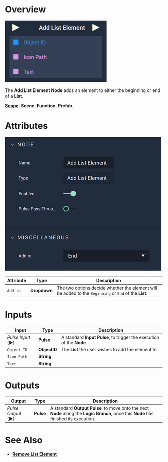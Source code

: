 # Overview

![The Add List Element Node.](../../../.gitbook/assets/addlistelementnode.png)

The **Add List Element Node** adds an element to either the beginning or end of a **List**.

[**Scope**](../../overview.md#scopes): **Scene**, **Function**, **Prefab**.

# Attributes

![The Add List Element Node Attributes.](../../../.gitbook/assets/addlistelementattributes.png)

|Attribute|Type|Description|
|---|---|---|
|`Add to`|**Dropdown**|The two options decide whether the element will be added to the `Beginning` or `End` of the **List**.|

# Inputs

|Input|Type|Description|
|---|---|---|
|*Pulse Input* (►)|**Pulse**|A standard **Input Pulse**, to trigger the execution of the **Node**.|
|`Object ID`|**ObjectID**|The **List** the user wishes to add the element to.|
|`Icon Path`|**String**||
|`Text`|**String**||

# Outputs

|Output|Type|Description|
|---|---|---|
|*Pulse Output* (►)|**Pulse**|A standard **Output Pulse**, to move onto the next **Node** along the **Logic Branch**, once this **Node** has finished its execution.|

# See Also

* [**Remove List Element**](removelistelement.md)

